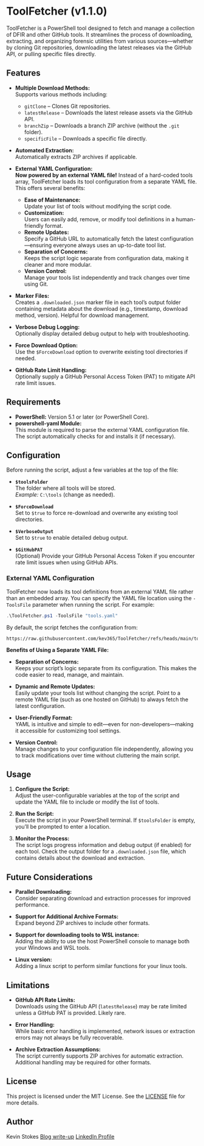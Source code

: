 # ToolFetcher (v1.1.0)

ToolFetcher is a PowerShell tool designed to fetch and manage a collection of DFIR and other GitHub tools. It streamlines the process of downloading, extracting, and organizing forensic utilities from various sources—whether by cloning Git repositories, downloading the latest releases via the GitHub API, or pulling specific files directly.

## Features

- **Multiple Download Methods:**  
  Supports various methods including:
  - `gitClone` – Clones Git repositories.
  - `latestRelease` – Downloads the latest release assets via the GitHub API.
  - `branchZip` – Downloads a branch ZIP archive (without the `.git` folder).
  - `specificFile` – Downloads a specific file directly.

- **Automated Extraction:**  
  Automatically extracts ZIP archives if applicable.

- **External YAML Configuration:**  
  **Now powered by an external YAML file!** Instead of a hard-coded tools array, ToolFetcher loads its tool configuration from a separate YAML file. This offers several benefits:
  - **Ease of Maintenance:**  
    Update your list of tools without modifying the script code.
  - **Customization:**  
    Users can easily add, remove, or modify tool definitions in a human-friendly format.
  - **Remote Updates:**  
    Specify a GitHub URL to automatically fetch the latest configuration—ensuring everyone always uses an up-to-date tool list.
  - **Separation of Concerns:**  
    Keeps the script logic separate from configuration data, making it cleaner and more modular.
  - **Version Control:**  
    Manage your tools list independently and track changes over time using Git.

- **Marker Files:**  
  Creates a `.downloaded.json` marker file in each tool’s output folder containing metadata about the download (e.g., timestamp, download method, version). Helpful for download management.

- **Verbose Debug Logging:**  
  Optionally display detailed debug output to help with troubleshooting.

- **Force Download Option:**  
  Use the `$ForceDownload` option to overwrite existing tool directories if needed.

- **GitHub Rate Limit Handling:**  
  Optionally supply a GitHub Personal Access Token (PAT) to mitigate API rate limit issues.

## Requirements

- **PowerShell:** Version 5.1 or later (or PowerShell Core).
- **powershell-yaml Module:**  
  This module is required to parse the external YAML configuration file. The script automatically checks for and installs it (if necessary).

## Configuration

Before running the script, adjust a few variables at the top of the file:

- **`$toolsFolder`**  
  The folder where all tools will be stored.  
  *Example:* `C:\tools` (change as needed).

- **`$ForceDownload`**  
  Set to `$true` to force re-download and overwrite any existing tool directories.

- **`$VerboseOutput`**  
  Set to `$true` to enable detailed debug output.

- **`$GitHubPAT`**  
  (Optional) Provide your GitHub Personal Access Token if you encounter rate limit issues when using GitHub APIs.

### External YAML Configuration

ToolFetcher now loads its tool definitions from an external YAML file rather than an embedded array. You can specify the YAML file location using the `-ToolsFile` parameter when running the script. For example:

```powershell
.\ToolFetcher.ps1 -ToolsFile "tools.yaml"
```

By default, the script fetches the configuration from:

```
https://raw.githubusercontent.com/kev365/ToolFetcher/refs/heads/main/tools.yaml
```

**Benefits of Using a Separate YAML File:**

- **Separation of Concerns:**  
  Keeps your script’s logic separate from its configuration. This makes the code easier to read, manage, and maintain.

- **Dynamic and Remote Updates:**  
  Easily update your tools list without changing the script. Point to a remote YAML file (such as one hosted on GitHub) to always fetch the latest configuration.

- **User-Friendly Format:**  
  YAML is intuitive and simple to edit—even for non-developers—making it accessible for customizing tool settings.

- **Version Control:**  
  Manage changes to your configuration file independently, allowing you to track modifications over time without cluttering the main script.

## Usage

1. **Configure the Script:**  
   Adjust the user-configurable variables at the top of the script and update the YAML file to include or modify the list of tools.

2. **Run the Script:**  
   Execute the script in your PowerShell terminal. If `$toolsFolder` is empty, you’ll be prompted to enter a location.

3. **Monitor the Process:**  
   The script logs progress information and debug output (if enabled) for each tool. Check the output folder for a `.downloaded.json` file, which contains details about the download and extraction.

## Future Considerations

- **Parallel Downloading:**  
  Consider separating download and extraction processes for improved performance.
  
- **Support for Additional Archive Formats:**  
  Expand beyond ZIP archives to include other formats.

- **Support for downloading tools to WSL instance:**  
  Adding the ability to use the host PowerShell console to manage both your Windows and WSL tools.

- **Linux version:**  
  Adding a linux script to perform similar functions for your linux tools.

## Limitations

- **GitHub API Rate Limits:**  
  Downloads using the GitHub API (`latestRelease`) may be rate limited unless a GitHub PAT is provided. Likely rare.

- **Error Handling:**  
  While basic error handling is implemented, network issues or extraction errors may not always be fully recoverable.

- **Archive Extraction Assumptions:**  
  The script currently supports ZIP archives for automatic extraction. Additional handling may be required for other formats.

## License

This project is licensed under the MIT License. See the [LICENSE](LICENSE) file for more details.

## Author

Kevin Stokes
[Blog write-up](https://dfir-kev.medium.com/tool-fetcher-499c99aaa9fa)
[LinkedIn Profile](https://www.linkedin.com/in/dfir-kev/)
